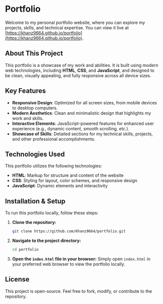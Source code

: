 # Portfolio

Welcome to my personal portfolio website, where you can explore my projects, skills, and technical expertise. You can view it live at [https://khanz9664.github.io/portfolio](https://khanz9664.github.io/portfolio).

## About This Project

This portfolio is a showcase of my work and abilities. It is built using modern web technologies, including **HTML**, **CSS**, and **JavaScript**, and designed to be clean, visually appealing, and fully responsive across all device sizes.

## Key Features

- **Responsive Design**: Optimized for all screen sizes, from mobile devices to desktop computers.
- **Modern Aesthetics**: Clean and minimalistic design that highlights my work and skills.
- **Interactive Elements**: JavaScript-powered features for enhanced user experience (e.g., dynamic content, smooth scrolling, etc.).
- **Showcase of Skills**: Detailed sections for my technical skills, projects, and other professional accomplishments.

## Technologies Used

This portfolio utilizes the following technologies:

- **HTML**: Markup for structure and content of the website
- **CSS**: Styling for layout, color schemes, and responsive design
- **JavaScript**: Dynamic elements and interactivity

## Installation & Setup

To run this portfolio locally, follow these steps:

1. **Clone the repository:**
    ```bash
    git clone https://github.com/Khanz9664/portfolio.git
    ```

2. **Navigate to the project directory:**
    ```bash
    cd portfolio
    ```

3. **Open the `index.html` file in your browser:**
    Simply open `index.html` in your preferred web browser to view the portfolio locally.

## License

This project is open-source. Feel free to fork, modify, or contribute to the repository.

